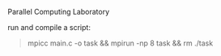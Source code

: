 Parallel Computing Laboratory

run and compile a script:
>mpicc main.c -o task && mpirun -np 8 task && rm ./task
